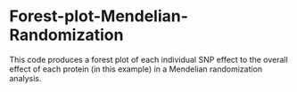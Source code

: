 # Forest-plot-Mendelian-Randomization
This code produces a forest plot of each individual SNP effect to the overall effect of each protein (in this example) in a Mendelian randomization analysis.
